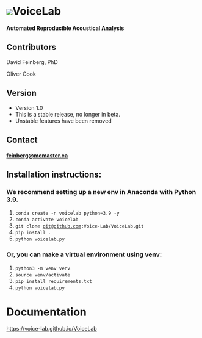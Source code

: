 <img src="Voicelab/favicon.ico">**VoiceLab**
======
**Automated Reproducible Acoustical Analysis**



## Contributors
David Feinberg, PhD  

Oliver Cook

## Version 
* Version 1.0
* This is a stable release, no longer in beta.
* Unstable features have been removed

## Contact
#### feinberg@mcmaster.ca

## Installation instructions:
### We recommend setting up a new env in Anaconda with Python 3.9.
1. <code>conda create -n voicelab python=3.9 -y</code>
2. <code>conda activate voicelab</code>
3. <code>git clone git@github.com:Voice-Lab/VoiceLab.git</code>
4. <code>pip install .</code>
5. <code>python voicelab.py</code>


### Or, you can make a virtual environment using venv:
1. <code>python3 -m venv venv</code>
2. <code>source venv/activate</code>
3. <code>pip install requirements.txt</code>
4. <code>python voicelab.py</code>

 # Documentation
 https://voice-lab.github.io/VoiceLab
